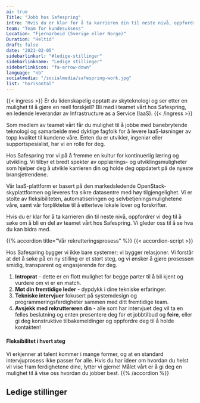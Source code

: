 ```yaml
---
ai: true
Title: "Jobb hos Safespring"
intro: "Hvis du er klar for å ta karrieren din til neste nivå, oppfordrer vi deg til å søke om å bli en del av teamet vårt hos Safespring. Vi gleder oss til å se hva du kan bidra med."
team: "Team for kundesuksess"
Location: "Fjernarbeid (Sverige eller Norge)"
Duration: "Heltid"
draft: false
date: "2021-02-05"
sidebarlinkurl: "#ledige-stillinger"
sidebarlinkname: "Ledige stillinger"
sidebarlinkicon: "fa-arrow-down"
language: "nb"
socialmedia: "/socialmedia/safespring-work.jpg"
list: "horisontal"
---
```

{{< ingress >}}
Er du lidenskapelig opptatt av skyteknologi og ser etter en mulighet til å gjøre en reell forskjell? Bli med i teamet vårt hos Safespring, en ledende leverandør av Infrastructure as a Service (IaaS).
{{< /ingress >}}

Som medlem av teamet vårt får du mulighet til å jobbe med banebrytende teknologi og samarbeide med dyktige fagfolk for å levere IaaS-løsninger av topp kvalitet til kundene våre. Enten du er utvikler, ingeniør eller supportspesialist, har vi en rolle for deg.

Hos Safespring tror vi på å fremme en kultur for kontinuerlig læring og utvikling. Vi tilbyr et bredt spekter av opplærings- og utviklingsmuligheter som hjelper deg å utvikle karrieren din og holde deg oppdatert på de nyeste bransjetrendene.

Vår IaaS-plattform er basert på den markedsledende OpenStack-skyplattformen og leveres fra sikre datasentre med høy tilgjengelighet. Vi er stolte av fleksibiliteten, automatiseringen og selvbetjeningsmulighetene våre, samt vår forpliktelse til å etterleve lokale lover og forskrifter.

Hvis du er klar for å ta karrieren din til neste nivå, oppfordrer vi deg til å søke om å bli en del av teamet vårt hos Safespring. Vi gleder oss til å se hva du kan bidra med.

{{% accordion title="Vår rekrutteringsprosess" %}}
{{< accordion-script >}}

Hos Safespring bygger vi ikke bare systemer; vi bygger relasjoner. Vi forstår at det å søke på en ny stilling er et stort steg, og vi ønsker å gjøre prosessen smidig, transparent og engasjerende for deg.

1. **Introprat** - dette er en flott mulighet for begge parter til å bli kjent og vurdere om vi er en match.
2. **Møt din fremtidige leder** - dypdykk i dine tekniske erfaringer.
3. **Tekniske intervjuer** fokusert på systemdesign og programmeringsferdigheter sammen med ditt fremtidige team.
4. **Avsjekk med rekruttereren din** - alle som har intervjuet deg vil ta en felles beslutning og enten presentere deg for et jobbtilbud og **feire**, eller gi deg konstruktive tilbakemeldinger og oppfordre deg til å holde kontakten!

#### Fleksibilitet i hvert steg

Vi erkjenner at talent kommer i mange former, og at en standard intervjuprosess ikke passer for alle. Hvis du har ideer om hvordan du helst vil vise fram ferdighetene dine, lytter vi gjerne! Målet vårt er å gi deg en mulighet til å vise oss hvordan du jobber best.
{{% /accordion %}}

## Ledige stillinger